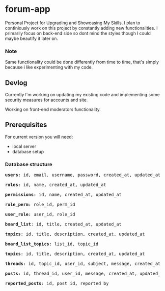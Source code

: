 # forum-app 
Personal Project for Upgrading and Showcasing My Skills. I plan to continiously work on this project by constantly adding new functionalities. I primarily focus on back-end side so dont mind the styles though I could maybe beautify it later on. 
### Note
Same functionality could be done differently from time to time, that's simply because i like experimenting with my code.
## Devlog
Currently I'm working on updating my existing code and implementing some security measures for accounts and site.

Working on front-end moderators functionality.
## Prerequisites
For current version you will need:
- local server
- database setup
### Database structure
<pre>
<b>users</b>: id, email, username, password, created_at, updated_at

<b>roles</b>: id, name, created_at, updated_at

<b>permissions</b>: id, name, created_at, updated_at

<b>role_perm</b>: role_id, perm_id

<b>user_role</b>: user_id, role_id

<b>board_list</b>: id, title, created_at, updated_at

<b>topics</b>: id, title, description, created_at, updated_at

<b>board_list_topics</b>: list_id, topic_id

<b>topics</b>: id, title, description, created_at, updated_at

<b>threads</b>: id, topic_id, user_id, subject, message, created_at, updated_at

<b>posts</b>: id, thread_id, user_id, message, created_at, updated_at

<b>reported_posts</b>: id, post_id, reported_by
</pre>
